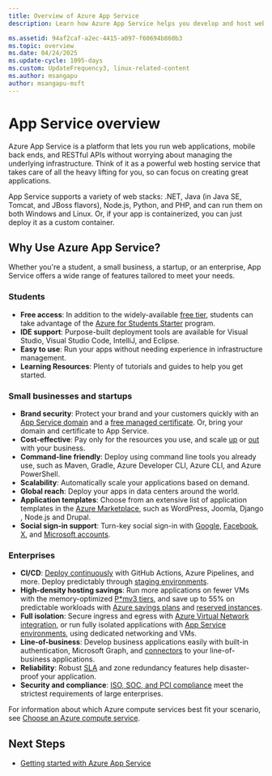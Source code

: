 ```yaml
---
title: Overview of Azure App Service
description: Learn how Azure App Service helps you develop and host web applications.

ms.assetid: 94af2caf-a2ec-4415-a097-f60694b860b3
ms.topic: overview
ms.date: 04/24/2025
ms.update-cycle: 1095-days
ms.custom: UpdateFrequency3, linux-related-content
ms.author: msangapu
author: msangapu-msft
---
```


# App Service overview

Azure App Service is a platform that lets you run web applications, mobile back ends, and RESTful APIs without worrying about managing the underlying infrastructure. Think of it as a powerful web hosting service that takes care of all the heavy lifting for you, so can focus on creating great applications.

App Service supports a variety of web stacks: .NET, Java (in Java SE, Tomcat, and JBoss flavors), Node.js, Python, and PHP, and can run them on both Windows and Linux. Or, if your app is containerized, you can just deploy it as a custom container.

## Why Use Azure App Service?

Whether you're a student, a small business, a startup, or an enterprise, App Service offers a wide range of features tailored to meet your needs.

### Students

- **Free access**: In addition to the widely-available [free tier](https://azure.microsoft.com/pricing/details/app-service/), students can take advantage of the [Azure for Students Starter](https://azure.microsoft.com/pricing/offers/ms-azr-0144p) program.
- **IDE support**: Purpose-built deployment tools are available for Visual Studio, Visual Studio Code, IntelliJ, and Eclipse.
- **Easy to use**: Run your apps without needing experience in infrastructure management.
- **Learning Resources**: Plenty of tutorials and guides to help you get started.

### Small businesses and startups

- **Brand security**: Protect your brand and your customers quickly with an [App Service domain](manage-custom-dns-buy-domain.md) and a [free managed certificate](configure-ssl-certificate.md). Or, bring your domain and certificate to App Service.
- **Cost-effective**: Pay only for the resources you use, and scale [up](manage-scale-up.md) or [out](/azure/azure-monitor/autoscale/autoscale-get-started) with your business.
- **Command-line friendly**: Deploy using command line tools you already use, such as Maven, Gradle, Azure Developer CLI, Azure CLI, and Azure PowerShell.
- **Scalability**: Automatically scale your applications based on demand.
- **Global reach**: Deploy your apps in data centers around the world.
- **Application templates**: Choose from an extensive list of application templates in the [Azure Marketplace](https://azure.microsoft.com/marketplace/), such as WordPress, Joomla, Django , Node.js and Drupal.
- **Social sign-in support**: Turn-key social sign-in with [Google](configure-authentication-provider-google.md), [Facebook](configure-authentication-provider-facebook.md), [X](configure-authentication-provider-twitter.md), and [Microsoft accounts](configure-authentication-provider-microsoft.md).

### Enterprises

- **CI/CD**: [Deploy continuously](deploy-continuous-deployment.md) with GitHub Actions, Azure Pipelines, and more. Deploy predictably through [staging environments](deploy-staging-slots.md).
- **High-density hosting savings**: Run more applications on fewer VMs with the memory-optimized [P*mv3 tiers](https://azure.microsoft.com/pricing/details/app-service/), and save up to 55% on predictable workloads with [Azure savings plans](https://azure.microsoft.com/pricing/offers/savings-plan-compute) and [reserved instances](https://azure.microsoft.com/pricing/reservations/).
- **Full isolation**: Secure ingress and egress with [Azure Virtual Network integration](./tutorial-networking-isolate-vnet.md), or run fully isolated applications with [App Service environments](./environment/ase-multi-tenant-comparison.md), using dedicated networking and VMs.
- **Line-of-business**: Develop business applications easily with built-in authentication, Microsoft Graph, and [connectors](/connectors/connector-reference/connector-reference-logicapps-connectors) to your line-of-business applications.
- **Reliability**: Robust [SLA](https://azure.microsoft.com/support/legal/sla/app-service/) and zone redundancy features help disaster-proof your application.
- **Security and compliance**: [ISO, SOC, and PCI compliance](https://www.microsoft.com/trust-center) meet the strictest requirements of large enterprises.

For information about which Azure compute services best fit your scenario, see [Choose an Azure compute service](/azure/architecture/guide/technology-choices/compute-decision-tree).

## Next Steps

- [Getting started with Azure App Service](getting-started.md)
